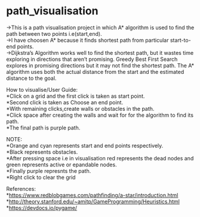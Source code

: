 # path_visualisation

->This is a path visualisation project in which A* algorithm is used to find the path between two points i.e(start,end).<br/>
->I have choosen A* because it finds shortest path from particular start-to-end points.</br>
->Dijkstra’s Algorithm works well to find the shortest path, but it wastes time exploring in directions that aren’t promising. Greedy Best First Search explores in promising directions but it may not find the shortest path. The A* algorithm uses both the actual distance from the start and the estimated distance to the goal.<br/>

How to visualise/User Guide:<br/>
*Click on a grid and the first click is taken as start point.<br/>
*Second click is taken as Choose an end point.<br/>
*With remaining clicks,create walls or obstacles in the path.<br/>
*Click space after creating the walls and wait for for the algorithm to find its path.<br/>
*The final path is purple path.<br/>

NOTE:<br/>
*Orange and cyan represents start and end points respectively.<br/>
*Black represents obstacles.<br/>
*After pressing space i.e in visualisation red represents the dead nodes and green represents active or epandable nodes.<br/>
*Finally purple represnts the path.<br/>
*Right click to clear the grid<br/>

References:<br/>
*https://www.redblobgames.com/pathfinding/a-star/introduction.html<br/>
*http://theory.stanford.edu/~amitp/GameProgramming/Heuristics.html<br/>
*https://devdocs.io/pygame/<br/>
